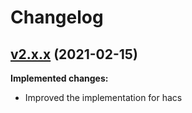 # Changelog

## [v2.x.x](https://github.com/hombrelab/home-assistant-heartbeat) (2021-02-15)

**Implemented changes:**

- Improved the implementation for hacs
